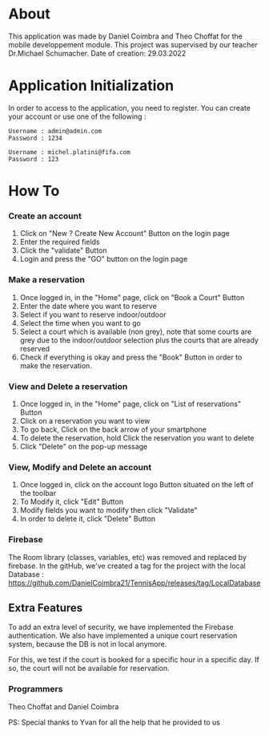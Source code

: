 # About
This application was made by Daniel Coimbra and Theo Choffat for the mobile developpement module. 
This project was supervised by our teacher Dr.Michael Schumacher. Date of creation: 29.03.2022

# Application Initialization
In order to access to the application, you need to register. You can create your account or use one of the following :

    Username : admin@admin.com  
    Password : 1234
    
    Username : michel.platini@fifa.com 
    Password : 123
    
# How To
### Create an account
1. Click on "New ? Create New Account" Button on the login page
2. Enter the required fields
3. Click the "validate" Button
4. Login and press the "GO" button on the login page

### Make a reservation
1. Once logged in, in the "Home" page, click on "Book a Court" Button
2. Enter the date where you want to reserve
3. Select if you want to reserve indoor/outdoor
4. Select the time when you want to go
5. Select a court which is available (non grey), note that some courts are grey due to the indoor/outdoor selection plus the courts that are already reserved
6. Check if everything is okay and press the "Book" Button in order to make the reservation.

### View and Delete a reservation
1. Once logged in, in the "Home" page, click on "List of reservations" Button
2. Click on a reservation you want to view
3. To go back, Click on the back arrow of your smartphone
4. To delete the reservation, hold Click the reservation you want to delete
5. Click "Delete" on the pop-up message

### View, Modify and Delete an account
1. Once logged in, click on the account logo Button situated on the left of the toolbar
2. To Modify it, click "Edit" Button
3. Modify fields you want to modify then click "Validate"
4. In order to delete it, click "Delete" Button

### Firebase
The Room library (classes, variables, etc) was removed and replaced by firebase.
In the gitHub, we've created a tag for the project with the local Database : https://github.com/DanielCoimbra21/TennisApp/releases/tag/LocalDatabase

## Extra Features

To add an extra level of security, we have implemented the Firebase authentication.
We also have implemented a unique court reservation system, because the DB is not in local anymore.

For this, we test if the court is booked for a specific hour in a specific day.
If so, the court will not be available for reservation.

### Programmers
Theo Choffat and Daniel Coimbra

PS: Special thanks to Yvan for all the help that he provided to us

